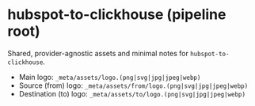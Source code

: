 # hubspot-to-clickhouse (pipeline root)

Shared, provider-agnostic assets and minimal notes for `hubspot-to-clickhouse`.

- Main logo: `_meta/assets/logo.(png|svg|jpg|jpeg|webp)`
- Source (from) logo: `_meta/assets/from/logo.(png|svg|jpg|jpeg|webp)`
- Destination (to) logo: `_meta/assets/to/logo.(png|svg|jpg|jpeg|webp)`
